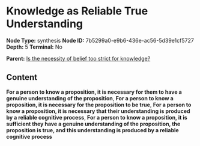 # Knowledge as Reliable True Understanding

**Node Type:** synthesis
**Node ID:** 7b5299a0-e9b6-436e-ac56-5d39e1cf5727
**Depth:** 5
**Terminal:** No

**Parent:** [Is the necessity of belief too strict for knowledge?](is-the-necessity-of-belief-too-strict-for-knowledge-antithesis-3bf2d334-3fa6-4b38-984c-3cbbbaf586cb.md)

## Content

**For a person to know a proposition, it is necessary for them to have a genuine understanding of the proposition**, **For a person to know a proposition, it is necessary for the proposition to be true**, **For a person to know a proposition, it is necessary that their understanding is produced by a reliable cognitive process**, **For a person to know a proposition, it is sufficient they have a genuine understanding of the proposition, the proposition is true, and this understanding is produced by a reliable cognitive process**
